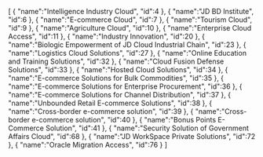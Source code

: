 [
    {
        "name":"Intelligence Industry Cloud",
        "id":4
    },
    {
        "name":"JD BD Institute",
        "id":6
    },
    {
        "name":"E-commerce Cloud",
        "id":7
    },
    {
        "name":"Tourism Cloud",
        "id":9
    },
    {
        "name":"Agriculture Cloud",
        "id":10
    },
    {
        "name":"Enterprise Cloud Access",
        "id":11
    },
    {
        "name":"Industry Innovation",
        "id":20
    },
    {
        "name":"Biologic Empowerment of JD Cloud Industrial Chain",
        "id":23
    },
    {
        "name":"Logistics Cloud Solutions",
        "id":27
    },
    {
        "name":"Online Education and Training Solutions",
        "id":32
    },
    {
        "name":"Cloud Fusion Defense Solutions",
        "id":33
    },
    {
        "name":"Hosted Cloud Solutions",
        "id":34
    },
    {
        "name":"E-commerce Solutions for Bulk Commodities",
        "id":35
    },
    {
        "name":"E-commerce Solutions for Enterprise Procurement",
        "id":36
    },
    {
        "name":"E-commerce Solutions for Channel Distribution",
        "id":37
    },
    {
        "name":"Unbounded Retail E-commerce Solutions",
        "id":38
    },
    {
        "name":"Cross-border e-commerce solution",
        "id":39
    },
    {
        "name":"Cross-border e-commerce solution",
        "id":40
    },
    {
        "name":"Bonus Points E-Commerce Solution",
        "id":41
    },
    {
        "name":"Security Solution of Government Affairs Cloud",
        "id":68
    },
    {
        "name":"JD WorkSpace Private Solutions",
        "id":72
    },
    {
        "name":"Oracle Migration Access",
        "id":76
    }
]
